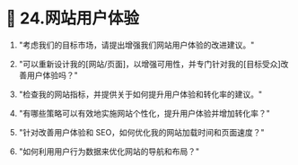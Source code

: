 



#  24.网站用户体验



1.  "考虑我们的目标市场，请提出增强我们网站用户体验的改进建议。"

1.  "可以重新设计我的[网站/页面]，以增强可用性，并专门针对我的[目标受众]改善用户体验吗？"

1.  "检查我的网站指标，并提供关于如何提升用户体验和转化率的建议。"

1.  "有哪些策略可以有效地实施网站个性化，提升用户体验并增加转化率？"

1.  "针对改善用户体验和 SEO，如何优化我的网站加载时间和页面速度？"

1.  "如何利用用户行为数据来优化网站的导航和布局？"
